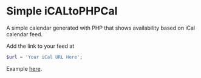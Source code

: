 Simple iCALtoPHPCal
====

A simple calendar generated with PHP that shows availability based on iCal calendar feed.

Add the link to your feed at

```php
$url = 'Your iCal URL Here';
```

Example [here](http://www.casapenasco.com/en/availability-and-booking.html).
